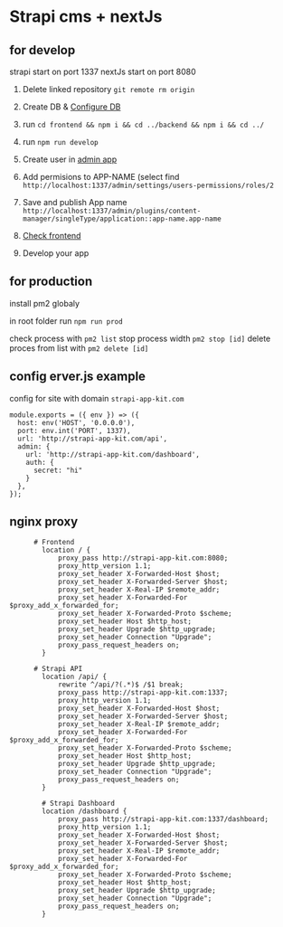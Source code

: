 # Strapi cms + nextJs

## for develop

strapi start on port 1337
nextJs start on port 8080

1. Delete linked repository `git remote rm origin`
2. Create DB & [Configure DB](https://strapi.io/documentation/developer-docs/latest/setup-deployment-guides/configurations.html#database)

3. run `cd frontend && npm i && cd ../backend && npm i && cd ../`
4. run `npm run develop`
5. Create user in [admin app](http://localhost:1337/)
6. Add permisions to APP-NAME (select find
   `http://localhost:1337/admin/settings/users-permissions/roles/2`
7. Save and publish App name
   `http://localhost:1337/admin/plugins/content-manager/singleType/application::app-name.app-name`
8. [Check frontend](http://localhost:3000/)
9. Develop your app

## for production

install pm2 globaly

in root folder run `npm run prod`

check process with `pm2 list`
stop process width `pm2 stop [id]`
delete proces from list with `pm2 delete [id]`



## config erver.js example 

config for site with domain `strapi-app-kit.com`

```
module.exports = ({ env }) => ({
  host: env('HOST', '0.0.0.0'),
  port: env.int('PORT', 1337),
  url: 'http://strapi-app-kit.com/api',
  admin: {
    url: 'http://strapi-app-kit.com/dashboard',
    auth: {
      secret: "hi"
    }
  },
});
```

## nginx proxy

```
      # Frontend 
		location / {
			proxy_pass http://strapi-app-kit.com:8080;
			proxy_http_version 1.1;
			proxy_set_header X-Forwarded-Host $host;
			proxy_set_header X-Forwarded-Server $host;
			proxy_set_header X-Real-IP $remote_addr;
			proxy_set_header X-Forwarded-For $proxy_add_x_forwarded_for;
			proxy_set_header X-Forwarded-Proto $scheme;
			proxy_set_header Host $http_host;
			proxy_set_header Upgrade $http_upgrade;
			proxy_set_header Connection "Upgrade";
			proxy_pass_request_headers on;
		}

      # Strapi API
		location /api/ {
			rewrite ^/api/?(.*)$ /$1 break;
			proxy_pass http://strapi-app-kit.com:1337;
			proxy_http_version 1.1;
			proxy_set_header X-Forwarded-Host $host;
			proxy_set_header X-Forwarded-Server $host;
			proxy_set_header X-Real-IP $remote_addr;
			proxy_set_header X-Forwarded-For $proxy_add_x_forwarded_for;
			proxy_set_header X-Forwarded-Proto $scheme;
			proxy_set_header Host $http_host;
			proxy_set_header Upgrade $http_upgrade;
			proxy_set_header Connection "Upgrade";
			proxy_pass_request_headers on;
		}

		# Strapi Dashboard
		location /dashboard {
			proxy_pass http://strapi-app-kit.com:1337/dashboard;
			proxy_http_version 1.1;
			proxy_set_header X-Forwarded-Host $host;
			proxy_set_header X-Forwarded-Server $host;
			proxy_set_header X-Real-IP $remote_addr;
			proxy_set_header X-Forwarded-For $proxy_add_x_forwarded_for;
			proxy_set_header X-Forwarded-Proto $scheme;
			proxy_set_header Host $http_host;
			proxy_set_header Upgrade $http_upgrade;
			proxy_set_header Connection "Upgrade";
			proxy_pass_request_headers on;
		}
```